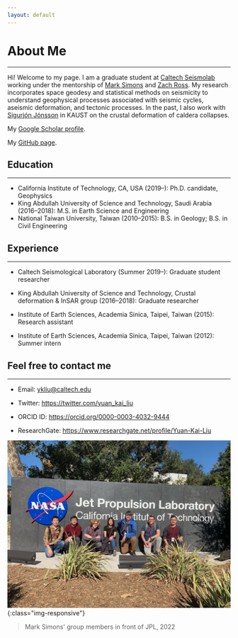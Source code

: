 ```yaml
---
layout: default
---
```


# About Me

*   *   *

Hi! Welcome to my page. I am a graduate student at [Caltech Seismolab](https://www.seismolab.caltech.edu) working under the mentorship of [Mark Simons](http://web.gps.caltech.edu/~simons/) and [Zach Ross](http://web.gps.caltech.edu/~zross/). My research incorporates space geodesy and statistical methods on seismicity to understand geophysical processes associated with seismic cycles, aseismic deformation, and tectonic processes. In the past, I also work with [Sigurjón Jónsson](https://cdi.kaust.edu.sa/people/detail/sigurj%C3%B3n-j%C3%B3nsson) in KAUST on the crustal deformation of caldera collapses.

My [Google Scholar profile](https://scholar.google.com/citations?authuser=1&user=YCCuojgAAAAJ).

My [GitHub page](https://github.com/yuankailiu).

## Education

*   *   *


+ California Institute of Technology, CA, USA (2019–): Ph.D. candidate, Geophysics
+ King Abdullah University of Science and Technology, Saudi Arabia (2016–2018): M.S. in Earth Science and Engineering
+ National Taiwan University, Taiwan (2010–2015): B.S. in Geology; B.S. in Civil Engineering


## Experience

*   *   *

+ Caltech Seismological Laboratory (Summer 2019–): Graduate student researcher

+ King Abdullah University of Science and Technology, Crustal deformation & InSAR group (2016–2018): Graduate researcher

+ Institute of Earth Sciences, Academia Sinica, Taipei, Taiwan (2015): Research assistant

+ Institute of Earth Sciences, Academia Sinica, Taipei, Taiwan (2012): Summer intern


## Feel free to contact me

*   *   *

+   Email: <ykliu@caltech.edu>

+   Twitter: <https://twitter.com/yuan_kai_liu>

+   ORCID ID: <https://orcid.org/0000-0003-4032-9444>

+   ResearchGate: <https://www.researchgate.net/profile/Yuan-Kai-Liu>



![group_photo](assets/img/jpl_group_visit.jpeg){:class="img-responsive"}

> Mark Simons' group members in front of JPL, 2022
